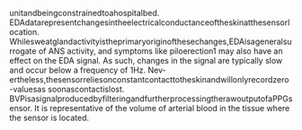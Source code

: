 unitandbeingconstrainedtoahospitalbed.
EDAdatarepresentchangesintheelectricalconductanceoftheskinatthesensorlocation.
Whilesweatglandactivityistheprimaryoriginofthesechanges,EDAisageneralsurrogate
of ANS activity, and symptoms like piloerection1 may also have an effect on the EDA signal.
As such, changes in the signal are typically slow and occur below a frequency of 1Hz. Nev-
ertheless,thesensorreliesonconstantcontacttotheskinandwillonlyrecordzero-valuesas
soonascontactislost.
BVPisasignalproducedbyfilteringandfurtherprocessingtherawoutputofaPPGsensor.
It is representative of the volume of arterial blood in the tissue where the sensor is located.
